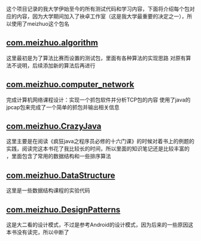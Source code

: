 ﻿</br>
</br>
</br>
这个项目记录的我大学伊始至今的所有测试代码和学习内容，下面将介绍每个包对应的内容，因为大学期间加入了袂卓工作室（这是我大学最重要的决定之一），所以使用了meizhuo这个包名

## [com.meizhuo.algorithm](https://github.com/gangan786/Test/tree/master/src/main/java/com/meizhuo/algorithm)
 这里最初是为了算法比赛而设置的测试包，里面有各种算法的实现思路
对原有算法不说明，后续添加新的算法后再进行

## [com.meizhuo.computer_network](https://github.com/gangan786/Test/tree/master/src/main/java/com/meizhuo/computer_network)
 完成计算机网络课程设计：实现一个抓包软件并分析TCP包的内容
使用了java的jpcap包来完成了一个简单的抓包并输出相关信息
## [com.meizhuo.CrazyJava](https://github.com/gangan786/Test/tree/master/src/main/java/com/meizhuo/CrazyJava)
这里主要是在阅读《疯狂java之程序员必修的十六门课》的时候对着书上的例题的实践，阅读完这本书花了我比较长的时间，所以里面的知识笔记还是比较丰富的 ，里面包含了常用的数据结构和一些排序算法
## [com.meizhuo.DataStructure](https://github.com/gangan786/Test/tree/master/src/main/java/com/meizhuo/DataStructure)
这里是一些数据结构课程的实验代码
## [com.meizhuo.DesignPatterns](https://github.com/gangan786/Test/tree/master/src/main/java/com/meizhuo/DesignPatterns)
这是大二看的设计模式，不过是参考Android的设计模式，因为后来的一些原因这本书没有读完，所以中断了















































